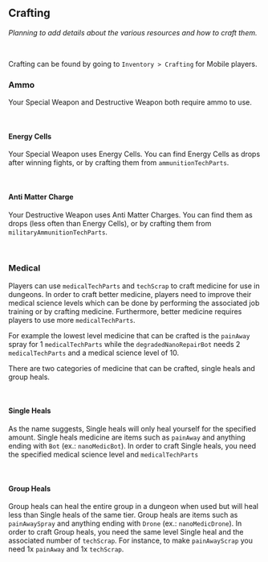 ## Crafting

*Planning to add details about the various resources and how to craft them.*

<br />

Crafting can be found by going to `Inventory > Crafting` for Mobile players.

### Ammo

Your Special Weapon and Destructive Weapon both require ammo to use.

<br />

#### Energy Cells

Your Special Weapon uses Energy Cells. You can find Energy Cells as drops after winning fights, or by crafting them from `ammunitionTechParts`.

<br />

#### Anti Matter Charge

Your Destructive Weapon uses Anti Matter Charges. You can find them as drops (less often than Energy Cells), or by crafting them from `militaryAmmunitionTechParts`.

<br />

### Medical

Players can use `medicalTechParts` and `techScrap` to craft medicine for use in dungeons. In order to craft better medicine, players need to improve their medical science levels which can be done by performing the associated job training or by crafting medicine. Furthermore, better medicine requires players to use more `medicalTechParts`. 

For example the lowest level medicine that can be crafted is the `painAway` spray  for 1 `medicalTechParts` while the `degradedNanoRepairBot` needs 2 `medicalTechParts` and a medical science level of 10.

There are two categories of medicine that can be crafted, single heals and group heals. 

<br />


#### Single Heals

As the name suggests, Single heals will only heal yourself for the specified amount. Single heals medicine are items such as `painAway` and anything ending with `Bot` (ex.: `nanoMedicBot`). In order to craft Single heals, you need the specified medical science level and `medicalTechParts`

<br />



#### Group Heals

Group heals can heal the entire group in a dungeon when used but will heal less than Single heals of the same tier. Group heals are items such as `painAwaySpray` and anything ending with `Drone` (ex.: `nanoMedicDrone`). In order to craft Group heals, you need the same level Single heal and the associated number of `techScrap`. For instance, to make `painAwayScrap` you need 1x `painAway` and 1x `techScrap`.
